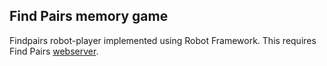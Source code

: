 ## Find Pairs memory game
Findpairs robot-player implemented using Robot Framework. This requires Find Pairs [webserver](https://github.com/git-vphakala/fp-py-server).